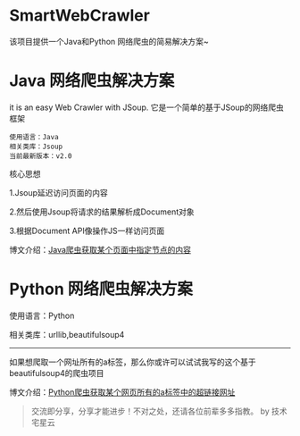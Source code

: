 # SmartWebCrawler

该项目提供一个Java和Python 网络爬虫的简易解决方案~

# Java 网络爬虫解决方案

it is an easy Web Crawler with JSoup.
它是一个简单的基于JSoup的网络爬虫框架

```
使用语言：Java
相关类库：Jsoup
当前最新版本：v2.0
```

核心思想

1.Jsoup延迟访问页面的内容

2.然后使用Jsoup将请求的结果解析成Document对象

3.根据Document API像操作JS一样访问页面

博文介绍：[Java爬虫获取某个页面中指定节点的内容](https://blog.csdn.net/hadues/article/details/88983055)

# Python 网络爬虫解决方案

使用语言：Python

相关类库：urllib,beautifulsoup4

---

如果想爬取一个网址所有的a标签，那么你或许可以试试我写的这个基于beautifulsoup4的爬虫项目

博文介绍：[Python爬虫获取某个网页所有的a标签中的超链接网址](https://blog.csdn.net/hadues/article/details/88981686)

> 交流即分享，分享才能进步！不对之处，还请各位前辈多多指教。  by 技术宅星云
